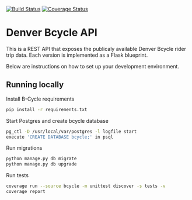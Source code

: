 [![Build Status](https://travis-ci.org/kylewalters18/bcycle_api.svg?branch=master)](https://travis-ci.org/kylewalters18/bcycle_api)
[![Coverage Status](https://coveralls.io/repos/github/kylewalters18/bcycle_api/badge.svg?branch=master)](https://coveralls.io/github/kylewalters18/bcycle_api?branch=master)

# Denver Bcycle API
This is a REST API that exposes the publicaly available Denver Bcycle rider trip data. Each version is implemented as a Flask blueprint.

Below are instructions on how to set up your development environment.


## Running locally

Install B-Cycle requirements
```bash
pip install -r requirements.txt
```

Start Postgres and create bcycle database
```bash
pg_ctl -D /usr/local/var/postgres -l logfile start
execute 'CREATE DATABASE bcycle;' in psql
```

Run migrations
```bash
python manage.py db migrate
python manage.py db upgrade
```

Run tests
```bash
coverage run --source bcycle -m unittest discover -s tests -v
coverage report
```
